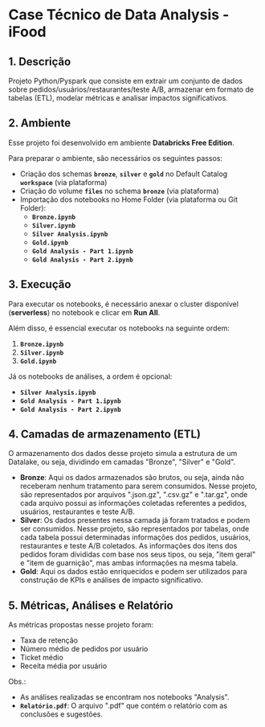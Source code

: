# Case Técnico de Data Analysis - iFood

## 1. Descrição

Projeto Python/Pyspark que consiste em extrair um conjunto de dados sobre pedidos/usuários/restaurantes/teste A/B, 
armazenar em formato de tabelas (ETL), modelar métricas e analisar impactos significativos.

## 2. Ambiente

Esse projeto foi desenvolvido em ambiente **Databricks Free Edition**.

Para preparar o ambiente, são necessários os seguintes passos:
- Criação dos schemas **`bronze`**, **`silver`** e **`gold`** no Default Catalog **`workspace`** (via plataforma)
- Criação do volume **`files`** no schema **`bronze`** (via plataforma)
- Importação dos notebooks no Home Folder (via plataforma ou Git Folder):
  - **`Bronze.ipynb`**
  - **`Silver.ipynb`**
  - **`Silver Analysis.ipynb`**
  - **`Gold.ipynb`**
  - **`Gold Analysis - Part 1.ipynb`**
  - **`Gold Analysis - Part 2.ipynb`**

## 3. Execução

Para executar os notebooks, é necessário anexar o cluster disponível (**serverless**) no notebook e clicar em **Run All**.

Além disso, é essencial executar os notebooks na seguinte ordem:
  1. **`Bronze.ipynb`**
  2. **`Silver.ipynb`**
  3. **`Gold.ipynb`** 

Já os notebooks de análises, a ordem é opcional:
  - **`Silver Analysis.ipynb`** 
  - **`Gold Analysis - Part 1.ipynb`**
  - **`Gold Analysis - Part 2.ipynb`**

## 4. Camadas de armazenamento (ETL)

O armazenamento dos dados desse projeto simula a estrutura de um Datalake, ou seja, dividindo em camadas "Bronze", "Silver" e "Gold".

- **Bronze**: Aqui os dados armazenados são brutos, ou seja, ainda não receberam nenhum tratamento para serem consumidos. 
Nesse projeto, são representados por arquivos ".json.gz", ".csv.gz" e ".tar.gz", onde cada arquivo possui as informações 
coletadas referentes a pedidos, usuários, restaurantes e teste A/B.
- **Silver**: Os dados presentes nessa camada já foram tratados e podem ser consumidos. Nesse projeto, são representados 
por tabelas, onde cada tabela possui determinadas informações dos pedidos, usuários, restaurantes e teste A/B coletados. 
As informações dos itens dos pedidos foram divididas com base nos seus tipos, ou seja, "item geral" e "item de guarnição", 
mas ambas informações na mesma tabela.
- **Gold**: Aqui os dados estão enriquecidos e podem ser utilizados para construção de KPIs e análises de impacto significativo.

## 5. Métricas, Análises e Relatório

As métricas propostas nesse projeto foram:

- Taxa de retenção
- Número médio de pedidos por usuário
- Ticket médio
- Receita média por usuário

Obs.: 
- As análises realizadas se encontram nos notebooks "Analysis".
- **`Relatório.pdf`**: O arquivo ".pdf" que contém o relatório com as conclusões e sugestões.